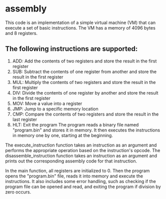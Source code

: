 # assembly
This code is an implementation of a simple virtual machine (VM) that can execute a set of basic instructions. The VM has a memory of 4096 bytes and 8 registers.

## The following instructions are supported:

1. ADD: Add the contents of two registers and store the result in the first register
2. SUB: Subtract the contents of one register from another and store the result in the first register
3. MUL: Multiply the contents of two registers and store the result in the first register
4. DIV: Divide the contents of one register by another and store the result in the first register
5. MOV: Move a value into a register
6. JMP: Jump to a specific memory location
7. CMP: Compare the contents of two registers and store the result in the last register
8. HLT: Exit the program
The program reads a binary file named "program.bin" and stores it in memory. It then executes the instructions in memory one by one, starting at the beginning.

The execute_instruction function takes an instruction as an argument and performs the appropriate operation based on the instruction's opcode. The disassemble_instruction function takes an instruction as an argument and prints out the corresponding assembly code for that instruction.

In the main function, all registers are initialized to 0. Then the program opens the "program.bin" file, reads it into memory and execute the instructions.
It also includes some error handling, such as checking if the program file can be opened and read, and exiting the program if division by zero occurs.

